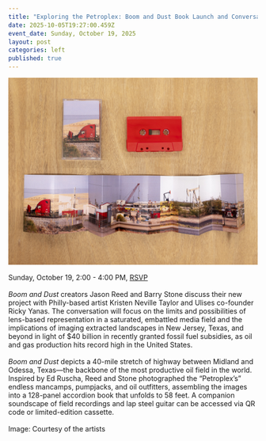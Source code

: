 ```yaml
---
title: "Exploring the Petroplex: Boom and Dust Book Launch and Conversation"
date: 2025-10-05T19:27:00.459Z
event_date: Sunday, October 19, 2025
layout: post
categories: left
published: true
---
```

![Boom and Dust](/assets/img/newboomcover-13.jpg)

Sunday, October 19, 2:00 - 4:00 PM, [RSVP](https://www.eventbrite.com/e/exploring-the-petroplex-boom-and-dust-book-launch-and-conversation-tickets-1751999681209?aff=erelexpmlt)\
\
*Boom and Dust* creators Jason Reed and Barry Stone discuss their new project with Philly-based artist Kristen Neville Taylor and Ulises co-founder Ricky Yanas. The conversation will focus on the limits and possibilities of lens-based representation in a saturated, embattled media field and the implications of imaging extracted landscapes in New Jersey, Texas, and beyond in light of $40 billion in recently granted fossil fuel subsidies, as oil and gas production hits record high in the United States. \
\
*Boom and Dust* depicts a 40-mile stretch of highway between Midland and Odessa, Texas—the backbone of the most productive oil field in the world. Inspired by Ed Ruscha, Reed and Stone photographed the “Petroplex’s” endless mancamps, pumpjacks, and oil outfitters, assembling the images into a 128-panel accordion book that unfolds to 58 feet. A companion soundscape of field recordings and lap steel guitar can be accessed via QR code or limited-edition cassette.\
\
Image: Courtesy of the artists